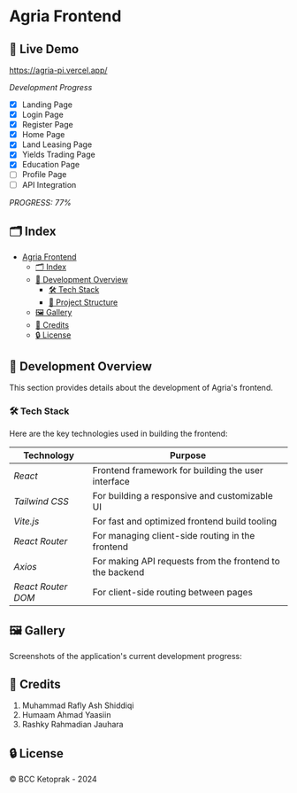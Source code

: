 # Agria Frontend

## 📌 Live Demo

https://agria-pi.vercel.app/

*Development Progress*

- [x] Landing Page
- [x] Login Page
- [x] Register Page
- [x] Home Page
- [x] Land Leasing Page
- [x] Yields Trading Page
- [x] Education Page
- [ ] Profile Page
- [ ] API Integration

*PROGRESS: 77%*

## 🗂 Index

- [Agria Frontend](#agrialand-frontend)
    - [🗂 Index](#-index)
    - [🔧 Development Overview](#-development-overview)
        - [🛠 Tech Stack](#-tech-stack)
        - [📁 Project Structure](#-project-structure)
    - [🖼 Gallery](#-gallery)
    - [🌟 Credits](#-credits)
    - [🔒 License](#-license)

## 🔧 Development Overview

This section provides details about the development of Agria's frontend.

### 🛠 Tech Stack

Here are the key technologies used in building the frontend:

| Technology              | Purpose                                                    |
|-------------------------|------------------------------------------------------------|
| *React*                | Frontend framework for building the user interface         |
| *Tailwind CSS*         | For building a responsive and customizable UI                |
| *Vite.js*              | For fast and optimized frontend build tooling                |
| *React Router*         | For managing client-side routing in the frontend           |
| *Axios*                | For making API requests from the frontend to the backend   |
| *React Router DOM*     | For client-side routing between pages                        |

## 🖼 Gallery

Screenshots of the application's current development progress:



## 🌟 Credits

1. Muhammad Rafly Ash Shiddiqi
2. Humaam Ahmad Yaasiin
3. Rashky Rahmadian Jauhara

## 🔒 License

© BCC Ketoprak - 2024
